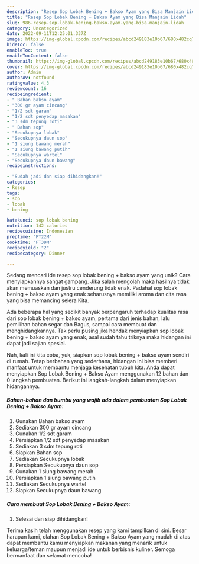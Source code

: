 ```yaml
---
description: "Resep Sop Lobak Bening + Bakso Ayam yang Bisa Manjain Lidah"
title: "Resep Sop Lobak Bening + Bakso Ayam yang Bisa Manjain Lidah"
slug: 986-resep-sop-lobak-bening-bakso-ayam-yang-bisa-manjain-lidah
category: Uncategorized
date: 2022-09-11T12:25:01.337Z
image: https://img-global.cpcdn.com/recipes/abcd249183e10b67/680x482cq70/sop-lobak-bening-bakso-ayam-foto-resep-utama.jpg
hideToc: false
enableToc: true
enableTocContent: false
thumbnail: https://img-global.cpcdn.com/recipes/abcd249183e10b67/680x482cq70/sop-lobak-bening-bakso-ayam-foto-resep-utama.jpg
cover: https://img-global.cpcdn.com/recipes/abcd249183e10b67/680x482cq70/sop-lobak-bening-bakso-ayam-foto-resep-utama.jpg
author: Admin
authorAv: notfound
ratingvalue: 4.3
reviewcount: 16
recipeingredient:
- " Bahan bakso ayam"
- "300 gr ayam cincang"
- "1/2 sdt garam"
- "1/2 sdt penyedap masakan"
- "3 sdm tepung roti"
- " Bahan sop"
- "Secukupnya lobak"
- "Secukupnya daun sop"
- "1 siung bawang merah"
- "1 siung bawang putih"
- "Secukupnya wartel"
- "Secukupnya daun bawang"
recipeinstructions:

- "Sudah jadi dan siap dihidangkan!"
categories:
- Resep
tags:
- sop
- lobak
- bening

katakunci: sop lobak bening 
nutrition: 142 calories
recipecuisine: Indonesian
preptime: "PT22M"
cooktime: "PT39M"
recipeyield: "2"
recipecategory: Dinner

---
```





Sedang mencari ide resep sop lobak bening + bakso ayam yang unik? Cara menyiapkannya sangat gampang. Jika salah mengolah maka hasilnya tidak akan memuaskan dan justru cenderung tidak enak. Padahal sop lobak bening + bakso ayam yang enak seharusnya memiliki aroma dan cita rasa yang bisa memancing selera Kita.





Ada beberapa hal yang sedikit banyak berpengaruh terhadap kualitas rasa dari sop lobak bening + bakso ayam, pertama dari jenis bahan, lalu pemilihan bahan segar dan Bagus, sampai cara membuat dan menghidangkannya. Tak perlu pusing jika hendak menyiapkan sop lobak bening + bakso ayam yang enak,      asal sudah tahu triknya maka hidangan ini dapat jadi sajian spesial.





















Nah, kali ini kita coba, yuk, siapkan sop lobak bening + bakso ayam sendiri di rumah. Tetap berbahan yang sederhana, hidangan ini bisa memberi manfaat untuk membantu menjaga kesehatan tubuh kita. Anda dapat menyiapkan Sop Lobak Bening + Bakso Ayam menggunakan 12 bahan dan 0 langkah pembuatan. Berikut ini langkah-langkah dalam menyiapkan hidangannya.

<!--inarticleads1-->

##### Bahan-bahan dan bumbu yang wajib ada dalam pembuatan Sop Lobak Bening + Bakso Ayam:

1. Gunakan  Bahan bakso ayam
1. Sediakan 300 gr ayam cincang
1. Gunakan 1/2 sdt garam
1. Persiapkan 1/2 sdt penyedap masakan
1. Sediakan 3 sdm tepung roti
1. Siapkan  Bahan sop
1. Sediakan Secukupnya lobak
1. Persiapkan Secukupnya daun sop
1. Gunakan 1 siung bawang merah
1. Persiapkan 1 siung bawang putih
1. Sediakan Secukupnya wartel
1. Siapkan Secukupnya daun bawang




<!--inarticleads2-->

##### Cara membuat Sop Lobak Bening + Bakso Ayam:


1. Selesai dan siap dihidangkan!



Terima kasih telah menggunakan resep yang kami tampilkan di sini. Besar harapan kami, olahan Sop Lobak Bening + Bakso Ayam yang mudah di atas dapat membantu kamu menyiapkan makanan yang menarik untuk keluarga/teman maupun menjadi ide untuk berbisnis kuliner. Semoga bermanfaat dan selamat mencoba!
